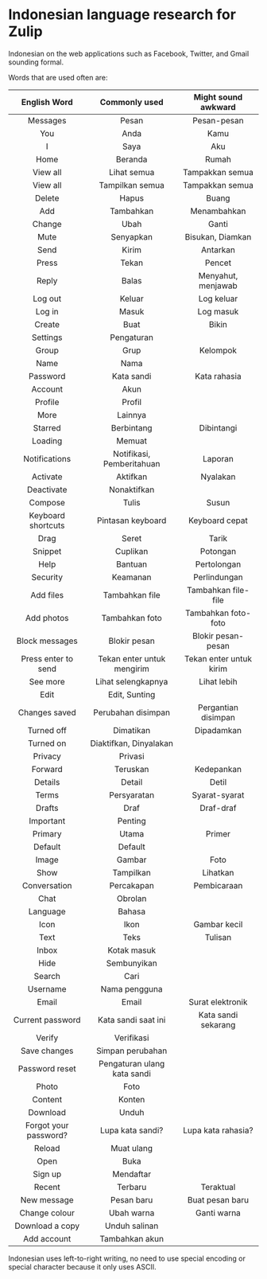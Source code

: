 # Indonesian language research for Zulip  

Indonesian on the web applications such as Facebook, Twitter, and Gmail
sounding formal.  

Words that are used often are:  

| English Word          | Commonly used                 | Might sound awkward      |
|:---------------------:|:-----------------------------:|:------------------------:|
| Messages              | Pesan                         | Pesan-pesan              |
| You                   | Anda                          | Kamu                     |
| I                     | Saya                          | Aku                      |
| Home                  | Beranda                       | Rumah                    |
| View all              | Lihat semua                   | Tampakkan semua          |
| View all              | Tampilkan semua               | Tampakkan semua          |
| Delete                | Hapus                         | Buang                    |
| Add                   | Tambahkan                     | Menambahkan              |
| Change                | Ubah                          | Ganti                    |
| Mute                  | Senyapkan                     | Bisukan, Diamkan         |
| Send                  | Kirim                         | Antarkan                 |
| Press                 | Tekan                         | Pencet                   |
| Reply                 | Balas                         | Menyahut, menjawab       |
| Log out               | Keluar                        | Log keluar               |
| Log in                | Masuk                         | Log masuk                |
| Create                | Buat                          | Bikin                    |
| Settings              | Pengaturan                    |                          |
| Group                 | Grup                          | Kelompok                 |
| Name                  | Nama                          |                          |
| Password              | Kata sandi                    | Kata rahasia             |
| Account               | Akun                          |                          |
| Profile               | Profil                        |                          |
| More                  | Lainnya                       |                          |
| Starred               | Berbintang                    | Dibintangi               |
| Loading               | Memuat                        |                          |
| Notifications         | Notifikasi, Pemberitahuan     | Laporan                  |
| Activate              | Aktifkan                      | Nyalakan                 |
| Deactivate            | Nonaktifkan                   |                          |
| Compose               | Tulis                         | Susun                    |
| Keyboard shortcuts    | Pintasan keyboard             | Keyboard cepat           |
| Drag                  | Seret                         | Tarik                    |
| Snippet               | Cuplikan                      | Potongan                 |
| Help                  | Bantuan                       | Pertolongan              |
| Security              | Keamanan                      | Perlindungan             |
| Add files             | Tambahkan file                | Tambahkan file-file      |
| Add photos            | Tambahkan foto                | Tambahkan foto-foto      |
| Block messages        | Blokir pesan                  | Blokir pesan-pesan       |
| Press enter to send   | Tekan enter untuk mengirim    | Tekan enter untuk kirim  |
| See more              | Lihat selengkapnya            | Lihat lebih              |
| Edit                  | Edit, Sunting                 |                          |
| Changes saved         | Perubahan disimpan            | Pergantian disimpan      |
| Turned off            | Dimatikan                     | Dipadamkan               |
| Turned on             | Diaktifkan, Dinyalakan        |                          |
| Privacy               | Privasi                       |                          |
| Forward               | Teruskan                      | Kedepankan               |
| Details               | Detail                        | Detil                    |
| Terms                 | Persyaratan                   | Syarat-syarat            |
| Drafts                | Draf                          | Draf-draf                |
| Important             | Penting                       |                          |
| Primary               | Utama                         | Primer                   |
| Default               | Default                       |                          |
| Image                 | Gambar                        | Foto                     |
| Show                  | Tampilkan                     | Lihatkan                 |
| Conversation          | Percakapan                    | Pembicaraan              |
| Chat                  | Obrolan                       |                          |
| Language              | Bahasa                        |                          |
| Icon                  | Ikon                          | Gambar kecil             |
| Text                  | Teks                          | Tulisan                  |
| Inbox                 | Kotak masuk                   |                          |
| Hide                  | Sembunyikan                   |                          |
| Search                | Cari                          |                          |
| Username              | Nama pengguna                 |                          |
| Email                 | Email                         | Surat elektronik         |
| Current password      | Kata sandi saat ini           | Kata sandi sekarang      |
| Verify                | Verifikasi                    |                          |
| Save changes          | Simpan perubahan              |                          |
| Password reset        | Pengaturan ulang kata sandi   |                          |
| Photo                 | Foto                          |                          |
| Content               | Konten                        |                          |
| Download              | Unduh                         |                          |
| Forgot your password? | Lupa kata sandi?              | Lupa kata rahasia?       |
| Reload                | Muat ulang                    |                          |
| Open                  | Buka                          |                          |
| Sign up               | Mendaftar                     |                          |
| Recent                | Terbaru                       | Teraktual                |
| New message           | Pesan baru                    | Buat pesan baru          |
| Change colour         | Ubah warna                    | Ganti warna              |
| Download a copy       | Unduh salinan                 |                          |
| Add account           | Tambahkan akun                |                          |

Indonesian uses left-to-right writing, no need to use special encoding or
special character because it only uses ASCII.
